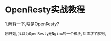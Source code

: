 # OpenResty实战教程
1.解释一下,啥是OpenResty?
```
刚开始,我以为OpenResty是Nginx的一个模块,后面才了解到,
```
<!--stackedit_data:
eyJoaXN0b3J5IjpbLTEwOTcyNTYyNDRdfQ==
-->